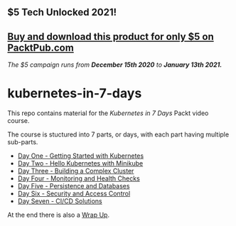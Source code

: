 ## $5 Tech Unlocked 2021!
[Buy and download this product for only $5 on PacktPub.com](https://www.packtpub.com/)
-----
*The $5 campaign         runs from __December 15th 2020__ to __January 13th 2021.__*

# kubernetes-in-7-days

This repo contains material for the _Kubernetes in 7 Days_ Packt video course.

The course is stuctured into 7 parts, or days, with each part having multiple sub-parts.

* [Day One - Getting Started with Kubernetes](01-getting-started-with-kubernetes/01-01.md)
* [Day Two - Hello Kubernetes with Minikube](02-hello-kubernetes-with-minikube/02-01.md)
* [Day Three - Building a Complex Cluster](03-building-a-complex-cluster/03-01.md)
* [Day Four - Monitoring and Health Checks](04-monitoring-and-health-checks/04-01.md)
* [Day Five - Persistence and Databases](05-persistence-and-databases/05-01.md)
* [Day Six - Security and Access Control](06-security-and-access-control/06-01.md)
* [Day Seven - CI/CD Solutions](07-ci-cd-solutions/07-01.md)

At the end there is also a [Wrap Up](08-wrap-up/08-01.md).